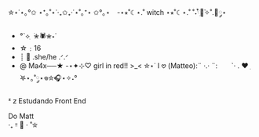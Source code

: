 ✮⋆˙⋆｡°✩ ⋆⁺｡˚⋆˙‧₊✩₊‧˙⋆˚｡⁺⋆ ✩°｡⋆
⠀-⋆⭒˚☾⋆.˚ witch ⋆⭒˚☾⋆.˚
˚˖𓍢ִ໋🌷͙֒✧˚.🎀༘⋆
-  °`⟡ ִ ࣪✮🕷✮⋆˙
-  ☆﹕16
-  ┊ 🎸 .she/he .ᐟ.ᐟ
- @ Ma4x──★ 
-⋆✦⊹♡ girl in red!! >_<
✮⋆˙ I 𖹭 (Matteo):¨ ·.· ¨:
⠀               ⠀`· . ♥︎
ִ ࣪𖤐⋆｡˚༘⋆𖦹✮🎧⋆✧˖°

ᶻ 𝗓  Estudando Front End

 Do Matt     
 ‧₊ ᵎᵎ 🍒 ⋅ ˚✮

<img align="center" alt="" src="https://github.com/user-attachments/assets/7f7b4908-aafc-487c-a804-42ae24e67ff6">
